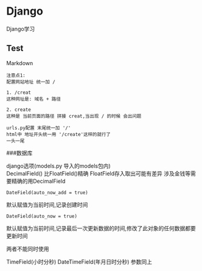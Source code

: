 # Django
Django学习

## Test  
Markdown  

    注意点1:  
    配置网站地址 统一加 /  
    
    1. /creat
    这种网址是: 域名 + 路径
    
    2. create
    这种是 当前页面的路径 拼接 creat,当出现 / 的时候 会出问题
    
    urls.py配置 末尾统一加 '/' 
    html中 地址开头统一用 '/create'这样的就行了
    一头一尾
    

###数据库

django选项(models.py 导入的models包内)  
    DecimalField() 比FloatField()精确 FloatField存入取出可能有差异
    涉及金钱等需要精确的用DecimalField
    
    DateField(auto_now_add = true)
默认赋值为当前时间,记录创建时间   

    DateField(auto_now = true)
默认赋值为当前时间,记录最后一次更新数据的时间,修改了此对象的任何数据都要更新时间    
    
两者不能同时使用  
    
TimeField(小时分秒) DateTimeField(年月日时分秒) 参数同上
    
        
        
    
    
      
